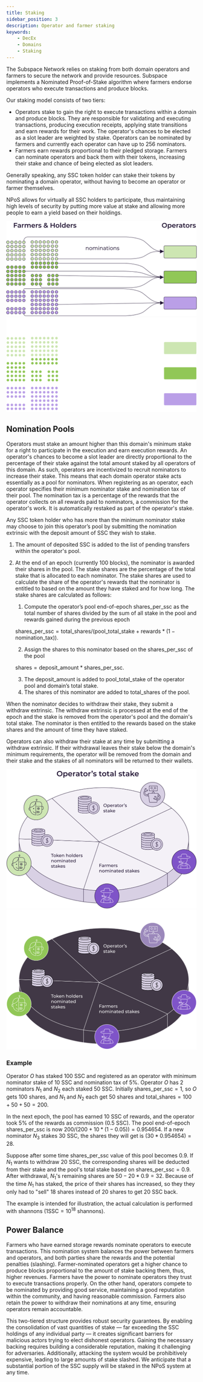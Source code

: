```yaml
---
title: Staking
sidebar_position: 3
description: Operator and farmer staking 
keywords:
    - DecEx
    - Domains
    - Staking
---
```

The Subspace Network relies on staking from both domain operators and farmers to secure the network and provide resources. Subspace implements a Nominated Proof-of-Stake algorithm where farmers endorse operators who execute transactions and produce blocks. 

Our staking model consists of two tiers:
- Operators stake to gain the right to execute transactions within a domain and produce blocks. They are responsible for validating and executing transactions, producing execution receipts, applying state transitions and earn rewards for their work. The operator's chances to be elected as a slot leader are weighted by stake. Operators can be nominated by farmers and currently each operator can have up to 256 nominators.
- Farmers earn rewards proportional to their pledged storage. Farmers can nominate operators and back them with their tokens, increasing their stake and chance of being elected as slot leaders. 
<!--We implement a mechanism for farmers to automatically stake their block rewards with nominated operators to maximize yield.-->
Generally speaking, any SSC token holder can stake their tokens by nominating a domain operator, without having to become an operator or farmer themselves.

NPoS allows for virtually all SSC holders to participate, thus maintaining high levels of security by putting more value at stake and allowing more people to earn a yield based on their holdings.

<div align="center">
    <img src="/img/Nomination-light.svg#gh-light-mode-only" alt="Nomination" />
    <img src="/img/Nomination-dark.svg#gh-dark-mode-only" alt="Nomination" />
</div>

## Nomination Pools

Operators must stake an amount higher than this domain's minimum stake for a right to participate in the execution and earn execution rewards. An operator's chances to become a slot leader are directly proportional to the percentage of their stake against the total amount staked by all operators of this domain. As such, operators are incentivized to recruit nominators to increase their stake. This means that each domain operator stake acts essentially as a pool for nominators. When registering as an operator, each operator specifies their minimum nominator stake and nomination tax of their pool. The nomination tax is a percentage of the rewards that the operator collects on all rewards paid to nominators, a commission for the operator's work. It is automatically restaked as part of the operator's stake.

Any SSC token holder who has more than the minimum nominator stake may choose to join this operator’s pool by submitting the nomination extrinsic with the deposit amount of SSC they wish to stake. 

1. The amount of deposited SSC is added to the list of pending transfers within the operator's pool. 
2. At the end of an epoch (currently 100 blocks), the nominator is awarded their shares in the pool. The stake shares are the percentage of the total stake that is allocated to each nominator. The stake shares are used to calculate the share of the operator's rewards that the nominator is entitled to based on the amount they have staked and for how long. The stake shares are calculated as follows:
    1. Compute the operator’s pool end-of-epoch $\text{shares\_per\_ssc}$ as the total number of shares divided by the sum of all stake in the pool and rewards gained during the previous epoch 

    $\text{shares\_per\_ssc} = \text{total\_shares} / (\text{pool\_total\_stake} + \text{rewards}*(1-\text{nomination\_tax}))$.

    2. Assign the $\text{shares}$ to this nominator based on the $\text{shares\_per\_ssc}$ of the pool 
    
    $\text{shares} = \text{deposit\_amount} * \text{shares\_per\_ssc}$.

    3. The $\text{deposit\_amount}$ is added to $\text{pool\_total\_stake}$ of the operator pool and domain’s total stake.
    4. The $\text{shares}$ of this nominator are added to $\text{total\_shares}$ of the pool.

When the nominator decides to withdraw their stake, they submit a withdraw extrinsic. The withdraw extrinsic is processed at the end of the epoch and the stake is removed from the operator's pool and the domain's total stake. The nominator is then entitled to the rewards based on the stake shares and the amount of time they have staked.

Operators can also withdraw their stake at any time by submitting a withdraw extrinsic. If their withdrawal leaves their stake below the domain's minimum requirements, the operator will be removed from the domain and their stake and the stakes of all nominators will be returned to their wallets.

<div align="center">
    <img src="/img/Nomination_Pool-light.svg#gh-light-mode-only" alt="Nomination_Pool" />
    <img src="/img/Nomination_Pool-dark.svg#gh-dark-mode-only" alt="Nomination_Pool" />
</div>

### Example

Operator $O$ has staked 100 SSC and registered as an operator with minimum nominator stake of 10 SSC and nomination tax of 5%. Operator $O$ has 2 nominators $N_1$ and $N_2$ each staked 50 SSC. Initially $\text{shares\_per\_ssc} = 1$, so $O$ gets 100 shares, and $N_1$ and $N_2$ each get 50 shares and $\text{total\_shares}=100+50+50=200$. 

In the next epoch, the pool has earned 10 SSC of rewards, and the operator took 5% of the rewards as commission (0.5 SSC). The pool end-of-epoch $\text{shares\_per\_ssc}$ is now $200/(200 + 10 * (1-0.05)) = 0.954654$. If a new nominator $N_3$ stakes 30 SSC, the $\text{shares}$ they will get is $(30 * 0.954654) = 28$.

Suppose after some time $\text{shares\_per\_ssc}$ value of this pool becomes 0.9. If $N_1$ wants to withdraw 20 SSC, the corresponding shares will be deducted from their stake and the pool's total stake based on $\text{shares\_per\_ssc} = 0.9$. After withdrawal, $N_1$'s remaining shares are $50-20*0.9=32$. Because of the time $N_1$ has staked, the price of their shares has increased, so they they only had to "sell" 18 shares instead of 20 shares to get 20 SSC back.

The example is intended for illustration, the actual calculation is performed with shannons ($1 \text{SSC} = 10^{18}\  \text{shannons}$).

## Power Balance 

Farmers who have earned storage rewards nominate operators to execute transactions. This nomination system balances the power between farmers and operators, and both parties share the rewards and the potential penalties (slashing). Farmer-nominated operators get a higher chance to produce blocks proportional to the amount of stake backing them, thus, higher revenues. Farmers have the power to nominate operators they trust to execute transactions properly. On the other hand, operators compete to be nominated by providing good service, maintaining a good reputation within the community, and having reasonable commission. 
Farmers also retain the power to withdraw their nominations at any time, ensuring operators remain accountable.

This two-tiered structure provides robust security guarantees. By enabling the consolidation of vast quantities of stake — far exceeding the SSC holdings of any individual party — it creates significant barriers for malicious actors trying to elect dishonest operators. Gaining the necessary backing requires building a considerable reputation, making it challenging for adversaries. Additionally, attacking the system would be prohibitively expensive, leading to large amounts of stake slashed. We anticipate that a substantial portion of the SSC supply will be staked in the NPoS system at any time.
